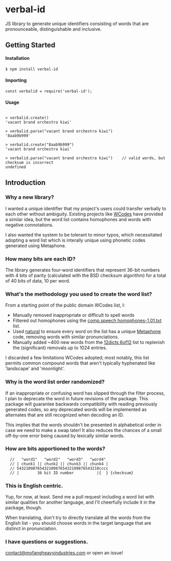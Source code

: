 # verbal-id
JS library to generate unique identifiers consisting of words that are pronounceable, distinguishable and inclusive.

## Getting Started

#### Installation
~~~~
$ npm install verbal-id
~~~~

#### Importing
~~~~
const verbalid = require('verbal-id');
~~~~

#### Usage
~~~~

> verbalid.create()
'vacant brand orchestra kiwi'

> verbalid.parse("vacant brand orchestra kiwi")
'8aab9b999'

> verbalid.create("8aab9b999")
'vacant brand orchestra kiwi'

> verbalid.parse("vacant brand orchestra kiwi")    // valid words, but checksum is incorrect
undefined

~~~~

## Introduction
### Why a new library?
I wanted a unique identifier that my project's users could transfer verbally to each other without ambiguity.  Existing projects like [WCodes](https://wcodes.org/wordlist) have provided a similar idea, but the word list contains homophones and words with negative connotations.

I also wanted the system to be tolerant to minor typos, which necessitated adopting a word list which is interally unique using phonetic codes generated using Metaphone.

### How many bits are each ID?
The library generates four-word identifiers that represent 36-bit numbers with 4 bits of parity (calculated with the BSD checksum algorithm) for a total of 40 bits of data, 10 per word.

### What's the methodology you used to create the word list?
From a starting point of the public domain WCodes list, I:

  * Manually removed inappropriate or difficult to spell words 
  * Filtered out homophones using the [comp.speech homophones-1.01.txt](http://www.speech.cs.cmu.edu/comp.speech/Section1/Lexical/homophone.html) list.
  * Used [natural](https://www.npmjs.com/package/natural) to ensure every word on the list has a unique [Metaphone](https://en.wikipedia.org/wiki/Metaphone) code, removing words with similar pronunciations.
  * Manually added ~400 new words from the [12dicts 6of12](http://wordlist.aspell.net/12dicts-readme/#nof12) list to replenish the (significant) removals up to 1024 entries.
  
I discarded a few limitations WCodes adopted;  most notably, this list permits common compound words that aren't typically hyphenated like 'landscape' and 'moonlight'.

### Why is the word list order randomized?

If an inappropriate or confusing word has slipped through the filter process, I plan to deprecate the word in future revisions of the package.  This package will guarantee backwards compatibility with reading previously generated codes, so any deprecated words will be implemented as alternates that are still recognized when decoding an ID.  

This implies that the words shouldn't be presented in alphabetical order in case we need to make a swap later!  It also reduces the chances of a small off-by-one error being caused by lexically similar words.

### How are bits apportioned to the words?

~~~~
  //   "word1"   "word2"   "word3"   "word4"
  // | chunk1 || chunk2 || chunk3 || chunk4 |
  // 543210987654321098765432109876543210cccc
  // |        36 bit ID number          |{  } {checksum}
~~~~

### This is English centric.

Yup, for now, at least.  Send me a pull request including a word list with similar qualities for another language, and I'll cheerfully include it in the package, though.

When translating, don't try to directly translate all the words from the English list - you should choose words in the target language that are distinct in pronunciation.

### I have questions or suggestions.

contact@mofangheavyindustries.com or open an issue!
